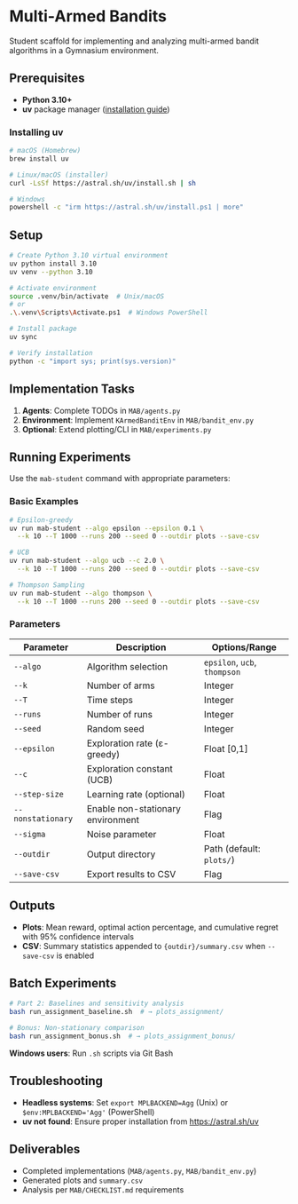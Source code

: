 # Multi-Armed Bandits

Student scaffold for implementing and analyzing multi-armed bandit algorithms in a Gymnasium environment.

## Prerequisites

- **Python 3.10+**
- **uv** package manager ([installation guide](https://astral.sh/uv))

### Installing uv

```bash
# macOS (Homebrew)
brew install uv

# Linux/macOS (installer)
curl -LsSf https://astral.sh/uv/install.sh | sh

# Windows
powershell -c "irm https://astral.sh/uv/install.ps1 | more"
```

## Setup

```bash
# Create Python 3.10 virtual environment
uv python install 3.10
uv venv --python 3.10 

# Activate environment
source .venv/bin/activate  # Unix/macOS
# or
.\.venv\Scripts\Activate.ps1  # Windows PowerShell

# Install package
uv sync 

# Verify installation
python -c "import sys; print(sys.version)"
```

## Implementation Tasks

1. **Agents**: Complete TODOs in `MAB/agents.py`
2. **Environment**: Implement `KArmedBanditEnv` in `MAB/bandit_env.py`
3. **Optional**: Extend plotting/CLI in `MAB/experiments.py`

## Running Experiments

Use the `mab-student` command with appropriate parameters:

### Basic Examples

```bash
# Epsilon-greedy
uv run mab-student --algo epsilon --epsilon 0.1 \
  --k 10 --T 1000 --runs 200 --seed 0 --outdir plots --save-csv

# UCB
uv run mab-student --algo ucb --c 2.0 \
  --k 10 --T 1000 --runs 200 --seed 0 --outdir plots --save-csv

# Thompson Sampling
uv run mab-student --algo thompson \
  --k 10 --T 1000 --runs 200 --seed 0 --outdir plots --save-csv
```

### Parameters

| Parameter | Description | Options/Range |
|-----------|-------------|---------------|
| `--algo` | Algorithm selection | `epsilon`, `ucb`, `thompson` |
| `--k` | Number of arms | Integer |
| `--T` | Time steps | Integer |
| `--runs` | Number of runs | Integer |
| `--seed` | Random seed | Integer |
| `--epsilon` | Exploration rate (ε-greedy) | Float [0,1] |
| `--c` | Exploration constant (UCB) | Float |
| `--step-size` | Learning rate (optional) | Float |
| `--nonstationary` | Enable non-stationary environment | Flag |
| `--sigma` | Noise parameter | Float |
| `--outdir` | Output directory | Path (default: `plots/`) |
| `--save-csv` | Export results to CSV | Flag |

## Outputs

- **Plots**: Mean reward, optimal action percentage, and cumulative regret with 95% confidence intervals
- **CSV**: Summary statistics appended to `{outdir}/summary.csv` when `--save-csv` is enabled

## Batch Experiments

```bash
# Part 2: Baselines and sensitivity analysis
bash run_assignment_baseline.sh  # → plots_assignment/

# Bonus: Non-stationary comparison
bash run_assignment_bonus.sh  # → plots_assignment_bonus/
```

**Windows users**: Run `.sh` scripts via Git Bash

## Troubleshooting

- **Headless systems**: Set `export MPLBACKEND=Agg` (Unix) or `$env:MPLBACKEND='Agg'` (PowerShell)
- **uv not found**: Ensure proper installation from https://astral.sh/uv

## Deliverables

- Completed implementations (`MAB/agents.py`, `MAB/bandit_env.py`)
- Generated plots and `summary.csv`
- Analysis per `MAB/CHECKLIST.md` requirements
